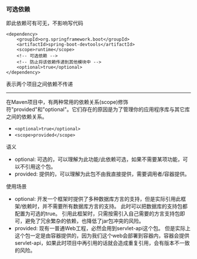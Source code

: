 ### 可选依赖

即此依赖可有可无，不影响写代码

```
<dependency>
    <groupId>org.springframework.boot</groupId>
    <artifactId>spring-boot-devtools</artifactId>
    <scope>runtime</scope>
    <!-- 可选依赖 -->
    <!-- 防止将该依赖传递到其他模块中 --> 
    <optional>true</optional>
</dependency>
```

表示两个项目之间依赖不传递

---

在Maven项目中，有两种常用的依赖关系(scope)修饰符"provided"和"optional"。它们存在的原因是为了管理你的应用程序库与其它库之间的依赖关系。

- `<optional>true</optional>`
- `<scope>provided</scope>`

语义

- optional: 可选的，可以理解为此功能/此依赖可选，如果不需要某项功能，可以不引用这个包。
- provided: 提供的，可以理解为此包不由我直接提供，需要调用者/容器提供。

使用场景

- optional:
  开发一个框架时提供了多种数据库方言的支持，但是实际引用此框架/依赖时，并不需要所有数据库方言的支持。
  此时可以把数据库的支持包都配置为可选的<optional>true</optional>。
  引用此框架时，只需按需引入自己需要的方言支持包即可，避免了冗余繁杂的依赖，也降低了jar包冲突的风险。
- provided: 现有一普通Web工程，必然会用到servlet-api这个包。
  但是实际上这个包一定是由容器提供的，因为我们这个web会部署到容器内，容器会提供servlet-api，如果此时项目中再引用的话就会造成重复引用，会有版本不一致的风险。

